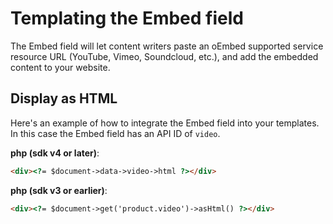 # Templating the Embed field

The Embed field will let content writers paste an oEmbed supported service resource URL (YouTube, Vimeo, Soundcloud, etc.), and add the embedded content to your website.

## Display as HTML

Here's an example of how to integrate the Embed field into your templates. In this case the Embed field has an API ID of `video`.

**php (sdk v4 or later)**:

```html
<div><?= $document->data->video->html ?></div>
```

**php (sdk v3 or earlier)**:

```html
<div><?= $document->get('product.video')->asHtml() ?></div>
```
